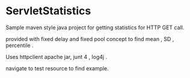 # ServletStatistics

Sample maven style java project for getting statistics for HTTP GET call.

provided with fixed delay and fixed pool concept to find mean , SD , percentile .

Uses httpclient apache jar, junt 4 , log4j .

navigate to test resource to find example.
